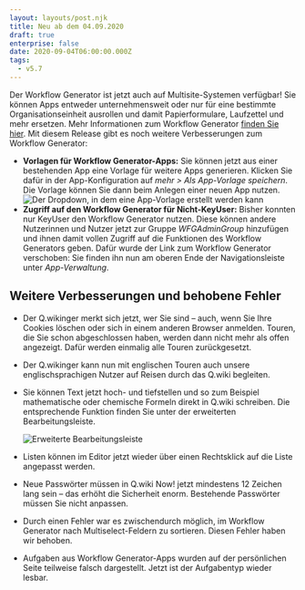 ```yaml
---
layout: layouts/post.njk
title: Neu ab dem 04.09.2020
draft: true
enterprise: false
date: 2020-09-04T06:00:00.000Z
tags:
  - v5.7
---
```

Der Workflow Generator ist jetzt auch auf Multisite-Systemen verfügbar! Sie können Apps entweder unternehmensweit oder nur für eine bestimmte Organisationseinheit ausrollen und damit Papierformulare, Laufzettel und mehr ersetzen. Mehr Informationen zum Workflow Generator [finden Sie hier](https://www.modell-aachen.de/de/qwiki/applikationen/workflow-management-system). Mit diesem Release gibt es noch weitere Verbesserungen zum Workflow Generator:

* **Vorlagen für Workflow Generator-Apps:** Sie können jetzt aus einer bestehenden App eine Vorlage für weitere Apps generieren. Klicken Sie dafür in der App-Konfiguration auf *mehr > Als App-Vorlage speichern*. Die Vorlage können Sie dann beim Anlegen einer neuen App nutzen. ![Der Dropdown, in dem eine App-Vorlage erstellt werden kann](/images/5_7_createtemplate.jpg "Unter Mehr können Sie ab jetzt die Konfiguration als App-Vorlage speichern")
* **Zugriff auf den Workflow Generator für Nicht-KeyUser:** Bisher konnten nur KeyUser den Workflow Generator nutzen. Diese können andere Nutzerinnen und Nutzer jetzt zur Gruppe *WFGAdminGroup* hinzufügen und ihnen damit vollen Zugriff auf die Funktionen des Workflow Generators geben. Dafür wurde der Link zum Workflow Generator verschoben: Sie finden ihn nun am oberen Ende der Navigationsleiste unter *App-Verwaltung*.

## Weitere Verbesserungen und behobene Fehler

* Der Q.wikinger merkt sich jetzt, wer Sie sind – auch, wenn Sie Ihre Cookies löschen oder sich in einem anderen Browser anmelden. Touren, die Sie schon abgeschlossen haben, werden dann nicht mehr als offen angezeigt. Dafür werden einmalig alle Touren zurückgesetzt.
* Der Q.wikinger kann nun mit englischen Touren auch unsere englischsprachigen Nutzer auf Reisen durch das Q.wiki begleiten.
* Sie können Text jetzt hoch- und tiefstellen und so zum Beispiel mathematische oder chemische Formeln direkt in Q.wiki schreiben. Die entsprechende Funktion finden Sie unter der erweiterten Bearbeitungsleiste.

  ![Erweiterte Bearbeitungsleiste](/images/2020-08-25-11_43_15-window.png)
* Listen können im Editor jetzt wieder über einen Rechtsklick auf die Liste angepasst werden.
* Neue Passwörter müssen in Q.wiki Now! jetzt mindestens 12 Zeichen lang sein – das erhöht die Sicherheit enorm. Bestehende Passwörter müssen Sie nicht anpassen.
* Durch einen Fehler war es zwischendurch möglich, im Workflow Generator nach Multiselect-Feldern zu sortieren. Diesen Fehler haben wir behoben.
* Aufgaben aus Workflow Generator-Apps wurden auf der persönlichen Seite teilweise falsch dargestellt. Jetzt ist der Aufgabentyp wieder lesbar.